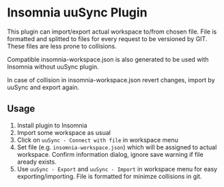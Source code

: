 # Insomnia uuSync Plugin

This plugin can import/export actual workspace to/from chosen file. File is formatted and splitted to files for every request to be versioned by GIT. These files are less prone to collisions.

Compatible insomnia-workspace.json is also generated to be used with Insomnia without uuSync plugin.

In case of collision in insomnia-workspace.json revert changes, import by uuSync and export again.

## Usage

1.  Install plugin to Insomnia
2.  Import some workspace as usual
3.  Click on `uuSync - Connect with file` in workspace menu
4.  Set file (e.g. `insomnia-workspace.json`) which will be assigned to actual workspace. Confirm information dialog, ignore save warning if file aready exists.
5.  Use `uuSync - Export` and `uuSync - Import` in workspace menu for easy exporting/importing. File is formatted for minimze collisions in git.
